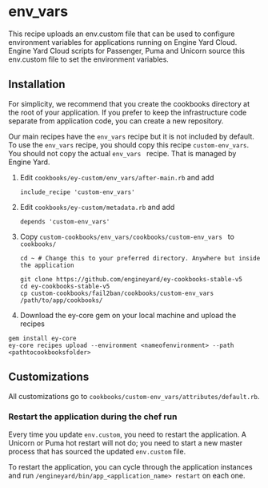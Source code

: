 # env_vars

This recipe uploads an env.custom file that can be used to configure environment variables for applications running on Engine Yard Cloud. Engine Yard Cloud scripts for Passenger, Puma and Unicorn source this env.custom file to set the environment variables.


## Installation

For simplicity, we recommend that you create the cookbooks directory at the root of your application. If you prefer to keep the infrastructure code separate from application code, you can create a new repository.

Our main recipes have the `env_vars` recipe but it is not included by default. To use the `env_vars` recipe, you should copy this recipe `custom-env_vars`. You should not copy the actual `env_vars ` recipe. That is managed by Engine Yard.

1. Edit `cookbooks/ey-custom/env_vars/after-main.rb` and add

      ```
      include_recipe 'custom-env_vars'
      ```

2. Edit `cookbooks/ey-custom/metadata.rb` and add

      ```
      depends 'custom-env_vars'
      ```

3. Copy `custom-cookbooks/env_vars/cookbooks/custom-env_vars ` to `cookbooks/`

      ```
      cd ~ # Change this to your preferred directory. Anywhere but inside the application

      git clone https://github.com/engineyard/ey-cookbooks-stable-v5
      cd ey-cookbooks-stable-v5
      cp custom-cookbooks/fail2ban/cookbooks/custom-env_vars /path/to/app/cookbooks/
      ```

4. Download the ey-core gem on your local machine and upload the recipes

  ```
  gem install ey-core
  ey-core recipes upload --environment <nameofenvironment> --path <pathtocookbooksfolder>
  ```

## Customizations

All customizations go to `cookbooks/custom-env_vars/attributes/default.rb`.

### Restart the application during the chef run

Every time you update `env.custom`, you need to restart the application. A Unicorn or Puma hot restart will not do; you need to start a new master process that has sourced the updated `env.custom` file.

To restart the application, you can cycle through the application instances and run `/engineyard/bin/app_<application_name> restart` on each one.
